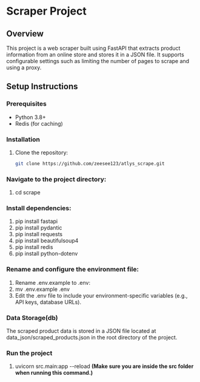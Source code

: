 # Scraper Project

## Overview
This project is a web scraper built using FastAPI that extracts product information from an online store and stores it in a JSON file. It supports configurable settings such as limiting the number of pages to scrape and using a proxy.

## Setup Instructions

### Prerequisites
- Python 3.8+
- Redis (for caching)

### Installation
1. Clone the repository:
   ```bash
   git clone https://github.com/zeesee123/atlys_scrape.git

### Navigate to the project directory:

1. cd scrape

### Install dependencies:


1. pip install fastapi
2. pip install pydantic
3. pip install requests
4. pip install beautifulsoup4
5. pip install redis
6. pip install python-dotenv


### Rename and configure the environment file:

1. Rename .env.example to .env:
2. mv .env.example .env
3. Edit the .env file to include your environment-specific variables (e.g., API keys, database URLs).


### Data Storage(db)

The scraped product data is stored in a JSON file located at data_json/scraped_products.json in the root directory of the project.


### Run the project 

1. uvicorn src.main:app --reload
**(Make sure you are inside the src folder when running this command.)**
       
